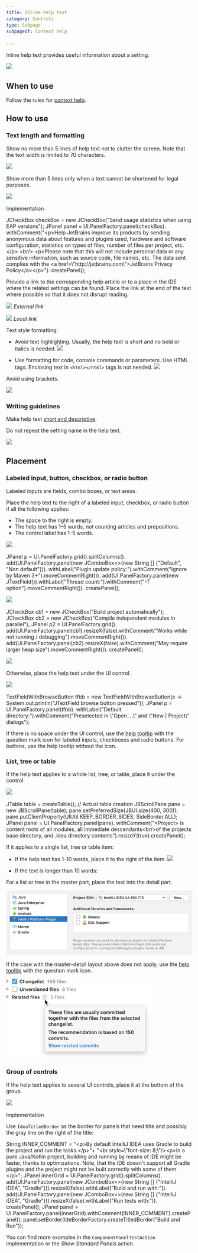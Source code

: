 ```yaml
---
title: Inline help text
category: Controls
type: Subpage
subpageOf: Context help

---
```

Inline help text provides useful information about a setting.

![](01_header_pic.png)

## When to use

Follow the rules for [context help](context_help.md).

## How to use

### Text length and formatting

Show no more than 5 lines of help text not to clutter the screen. Note that the text width is limited to 70 characters.

![](02_text_size.png)

Show more than 5 lines only when a text cannot be shortened for legal purposes.

![](03_text_size_long.png)

<p>Implementation</p>

<code-block lang="java">
JCheckBox checkBox = new JCheckBox("Send usage statistics when using EAP versions");
JPanel panel = UI.PanelFactory.panel(checkBox).
   withComment("&lt;p>Help JetBrains improve its products by sending anonymous data about features and plugins used, hardware and software configuration, statistics on types of files, number of files per project, etc.&lt;/p>
  &lt;br/>
&lt;p>Please note that this will not include personal data or any sensitive information, such as source code, file names, etc.
The data sent complies with the &lt;a href=\"http://jetbrains.com\">JetBrains Privacy Policy&lt;/a>&lt;/p>").
createPanel();
</code-block>

Provide a link to the corresponding help article or to a place in the IDE where the related settings can be found. Place the link at the end of the text where possible so that it does not disrupt reading.

![](04_link_external.png)
*External link*

![](04_link_internal.png)
*Local link*

Text style formatting:
* Avoid text highlighting. Usually, the help text is short and no bold or italics is needed.
![](inline_text_no_styling.png)

* Use formatting for code, console commands or parameters. Use HTML tags. Enclosing text in `<html></html>` tags is not needed.
![](inline_text_parameter_styling.png)

Avoid using brackets.

![](05_no_brackets.png)

### Writing guidelines

Make help text [short and descriptive](writing_short.md).

Do not repeat the setting name in the help text.

![](06_inline_text_dont_repeat_setting.png)


## Placement

### Labeled input, button, checkbox, or radio button

Labeled inputs are fields, combo boxes, or text areas.

Place the help text to the right of a labeled input, checkbox, or radio button if all the following applies:
* The space to the right is empty.
* The help text has 1–5 words, not counting articles and prepositions.
* The control label has 1–5 words.

![](07_right_inputs.png)

<code-block lang="java">
JPanel p = UI.PanelFactory.grid().splitColumns().
 add(UI.PanelFactory.panel(new JComboBox&lt;>(new String [] {"Default", "Non default"})).
   withLabel("Plugin update policy:").withComment("Ignore by Maven 3+").moveCommentRight()).
 add(UI.PanelFactory.panel(new JTextField()).withLabel("Thread count:").withComment("-T option").moveCommentRight()).
 createPanel();
</code-block>

![](08_right_checkboxes.png)

<code-block lang="java">
JCheckBox cb1 = new JCheckBox("Build project automatically");
JCheckBox cb2 = new JCheckBox("Compile independent modules in parallel");
JPanel p2 = UI.PanelFactory.grid().
 add(UI.PanelFactory.panel(cb1).resizeX(false).withComment("Works while not running / debugging").moveCommentRight()).
 add(UI.PanelFactory.panel(cb2).resizeX(false).withComment("May require larger heap size").moveCommentRight()).
createPanel();
</code-block>

![](09_right_button.png)

Otherwise, place the help text under the UI control.

![](10_under_field.png)

<code-block lang="java">
TextFieldWithBrowseButton tfbb = new TextFieldWithBrowseButton(e -> System.out.println("JTextField browse button pressed"));
JPanel p = UI.PanelFactory.panel(tfbb).
 withLabel("Default directory:").withComment("Preselected in \"Open ...\" and \"New | Project\" dialogs");
</code-block>

If there is no space under the UI control, use the [help tooltip](tooltip.md#question-mark-icon-for-help-tooltips) with the question mark icon for labeled inputs, checkboxes and radio buttons. For buttons, use the help tooltip without the icon.


### List, tree or table

If the help text applies to a whole list, tree, or table, place it under the control.

![](11_under_table.png)

<code-block lang="java">
JTable table = createTable(); // Actual table creation
JBScrollPane pane = new JBScrollPane(table);
pane.setPreferredSize(JBUI.size(400, 300));
pane.putClientProperty(UIUtil.KEEP_BORDER_SIDES, SideBorder.ALL);
JPanel panel = UI.PanelFactory.panel(pane).
 withComment("&lt;Project&gt; is content roots of all modules, all immediate descendants&lt;br/>of the projects base directory, and .idea directory contents”).resizeY(true).createPanel();
</code-block>

If it applies to a single list, tree or table item:
* If the help text has 1–10 words, place it to the right of the item.
![](12_tree_inline_help_text.png)

* If the text is longer than 10 words:

<p>For a list or tree in the master part, place the text into the detail part.</p>

![](../../../images/ui/inline_help_text/13_master-detail_help_text.png)

<p>If the case with the master-detail layout above does not apply, use the <a href="tooltip.md" anchor="question-mark-icon-for-help-tooltips">help tooltip</a> with the question mark icon.</p>

![](../../../images/ui/tooltip/05_question_icon_tree.png)


### Group of controls

If the help text applies to several UI controls, place it at the bottom of the group.

![](14_under_group.png)

<p>Implementation</p>

<p>Use <code>IdeaTitledBorder</code> as the border for panels that need title and possibly the gray line on the right of the title:</p>

<code-block lang="java">
String INNER_COMMENT = "&lt;p&gt;By default IntelliJ IDEA uses Gradle to build the project and run the tasks.&lt;/p&gt;"+
   "&lt;br style=\"font-size: 8;\"/>&lt;p>In a pure Java/Kotlin project, building and running by means of IDE might be faster, thanks to optimizations.
Note, that the IDE doesn't support all Gradle plugins and the project might not be built correctly with some of them.&lt;/p&gt;";
 JPanel innerGrid = UI.PanelFactory.grid().splitColumns().
 add(UI.PanelFactory.panel(new JComboBox&lt;&gt;(new String [] {"IntelliJ IDEA", "Gradle"})).resizeX(false).withLabel("Build and run with:")).
 add(UI.PanelFactory.panel(new JComboBox&lt;&gt;(new String [] {"IntelliJ IDEA", "Gradle"})).resizeX(false).withLabel("Run tests with:")).
 createPanel();
JPanel panel = UI.PanelFactory.panel(innerGrid).withComment(INNER_COMMENT).createPanel();
panel.setBorder(IdeBorderFactory.createTitledBorder("Build and Run"));
</code-block>

<p>You can find more examples in the <code>ComponentPanelTestAction</code> implementation or the <i>Show Standard Panels</i> action.</p>

